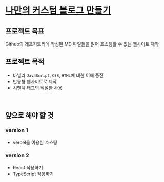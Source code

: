 # [나만의 커스텀 블로그 만들기](https://blog-one-alpha-43.vercel.app/)

## 프로젝트 목표

Github의 레포지토리에 작성된 MD 파일들을 읽어 포스팅할 수 있는 웹사이트 제작

## 프로젝트 목적

- 바닐라 `JavaScript`, `CSS`, `HTML`에 대한 이해 증진
- 반응형 웹사이트로 제작
- 시맨틱 태그의 적절한 사용

<br/>

## 앞으로 해야 할 것

### version 1

- vercel을 이용한 호스팅

### version 2

- React 적용하기
- TypeScript 적용하기

